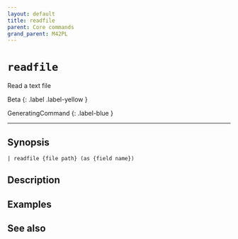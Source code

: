 ```yaml
---
layout: default
title: readfile
parent: Core commands
grand_parent: M42PL
---
```


# `readfile`

Read a text file

Beta
{: .label .label-yellow }

GeneratingCommand
{: .label-blue }

---



## Synopsis

```shell
| readfile {file path} (as {field name})
```


## Description

## Examples

## See also

